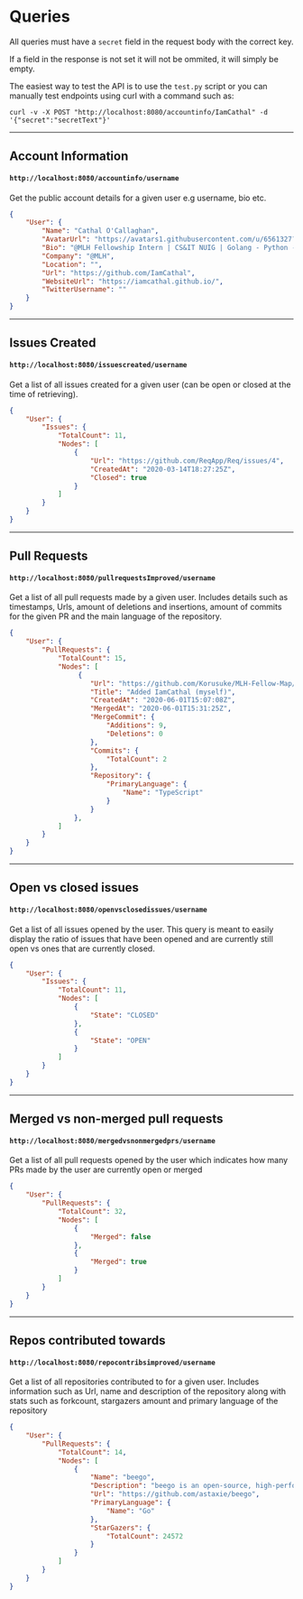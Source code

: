 # Queries

All queries must have a `secret` field in the request body with the correct key. 

If a field in the response is not set it will not be ommited, it will simply be empty.

The easiest way to test the API is to use the `test.py` script or you can manually test endpoints using curl with a command such as:
```
curl -v -X POST "http://localhost:8080/accountinfo/IamCathal" -d '{"secret":"secretText"}'
```


___
## Account Information
#### `http://localhost:8080/accountinfo/username`
Get the public account details for a given user e.g username, bio etc.

```json
{
    "User": {
        "Name": "Cathal O'Callaghan",
        "AvatarUrl": "https://avatars1.githubusercontent.com/u/6561327?u=3746478b26e66ebe22eba9ba20097b477c455cc3&v=4",
        "Bio": "@MLH Fellowship Intern | CS&IT NUIG | Golang - Python - Javascript",
        "Company": "@MLH",
        "Location": "",
        "Url": "https://github.com/IamCathal",
        "WebsiteUrl": "https://iamcathal.github.io/",
        "TwitterUsername": ""
    }
}
```
___
## Issues Created
#### `http://localhost:8080/issuescreated/username`

Get a list of all issues created for a given user (can be open or closed at the time of retrieving).

```json
{
    "User": {
        "Issues": {
            "TotalCount": 11,
            "Nodes": [
                {
                    "Url": "https://github.com/ReqApp/Req/issues/4",
                    "CreatedAt": "2020-03-14T18:27:25Z",
                    "Closed": true
                }
            ]
        }
    }
}
```

___
## Pull Requests
#### `http://localhost:8080/pullrequestsImproved/username`

Get a list of all pull requests made by a given user. Includes details such as timestamps, Urls, amount of deletions and insertions, amount of commits for the given PR and the main language of the repository.

```json
{
    "User": {
        "PullRequests": {
            "TotalCount": 15,
            "Nodes": [
                 {
                    "Url": "https://github.com/Korusuke/MLH-Fellow-Map/pull/6",
                    "Title": "Added IamCathal (myself)",
                    "CreatedAt": "2020-06-01T15:07:08Z",
                    "MergedAt": "2020-06-01T15:31:25Z",
                    "MergeCommit": {
                        "Additions": 9,
                        "Deletions": 0
                    },
                    "Commits": {
                        "TotalCount": 2
                    },
                    "Repository": {
                        "PrimaryLanguage": {
                            "Name": "TypeScript"
                        }
                    }
                },
            ]
        }
    }
}
```

___
## Open vs closed issues
#### `http://localhost:8080/openvsclosedissues/username`

Get a list of all issues opened by the user. This query is meant to easily display the ratio of issues that have been opened and are currently still open vs ones that are currently closed.

```json
{
    "User": {
        "Issues": {
            "TotalCount": 11,
            "Nodes": [
                {
                    "State": "CLOSED"
                },
                {
                    "State": "OPEN"
                }
            ]
        }
    }
}
```

___
## Merged vs non-merged pull requests
#### `http://localhost:8080/mergedvsnonmergedprs/username`

Get a list of all pull requests opened by the user which indicates how many PRs made by the user are currently open or merged

```json
{
    "User": {
        "PullRequests": {
            "TotalCount": 32,
            "Nodes": [
                {
                    "Merged": false
                },
                {
                    "Merged": true
                }
            ]
        }
    }
}
```

___
## Repos contributed towards
#### `http://localhost:8080/repocontribsimproved/username`

Get a list of all repositories contributed to for a given user. Includes information such as Url, name and description of the repository along with stats such as forkcount, stargazers amount and primary language of the repository

```json
{
    "User": {
        "PullRequests": {
            "TotalCount": 14,
            "Nodes": [
                {
                    "Name": "beego",
                    "Description": "beego is an open-source, high-performance web framework for the Go programming language.",
                    "Url": "https://github.com/astaxie/beego",
                    "PrimaryLanguage": {
                        "Name": "Go"
                    },
                    "StarGazers": {
                        "TotalCount": 24572
                    }
                }
            ]
        }
    }
}
```